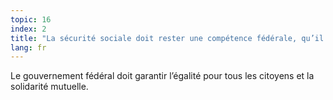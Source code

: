 ```yaml
---
topic: 16
index: 2
title: "La sécurité sociale doit rester une compétence fédérale, qu’il s’agisse des allocations de chômage, de l’assurance maladie invalidité ou des pensions. "
lang: fr
---
```

Le gouvernement fédéral doit garantir l’égalité pour tous les citoyens et la
solidarité mutuelle.
